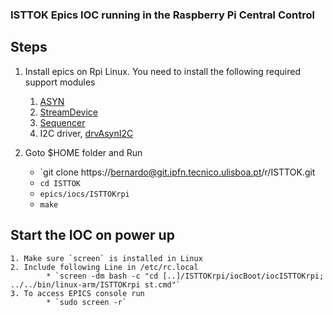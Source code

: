 ### ISTTOK Epics IOC running in the Raspberry Pi Central Control 

## Steps 
1. Install epics on Rpi Linux. You need to install the following required support modules 
	1. [ASYN](https://github.com/epics-modules/asyn.git)
	2. [StreamDevice](https://github.com/paulscherrerinstitute/StreamDevice.git)
	3. [Sequencer](https://www-csr.bessy.de/control/SoftDist/sequencer/Installation.html)
	4. I2C driver, [drvAsynI2C](https://github.com/ffeldbauer/drvAsynI2C)

2. Goto $HOME folder and Run
	* `git clone  https://bernardo@git.ipfn.tecnico.ulisboa.pt/r/ISTTOK.git
	* `cd ISTTOK`
	* `epics/iocs/ISTTOKrpi`
	* `make`
	
## Start the IOC on power up
	1. Make sure `screen` is installed in Linux
	2. Include following Line in /etc/rc.local
     		* `screen -dm bash -c "cd [..]/ISTTOKrpi/iocBoot/iocISTTOKrpi; ../../bin/linux-arm/ISTTOKrpi st.cmd"`
	3. To access EPICS console run
     		* `sudo screen -r`

